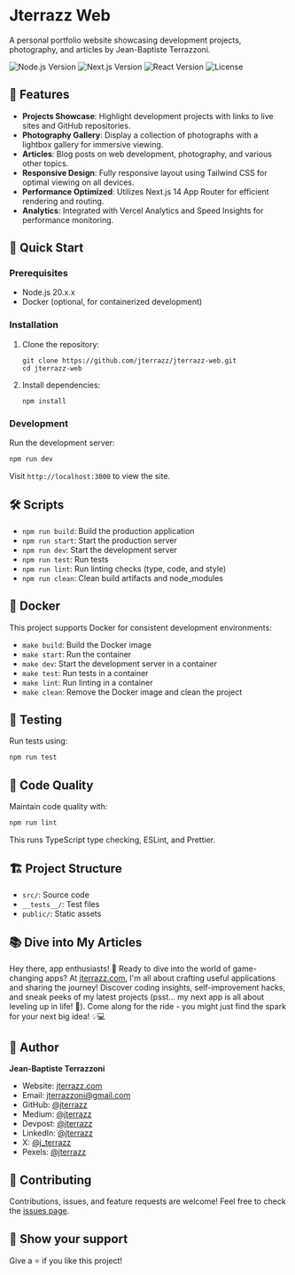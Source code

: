 # Jterrazz Web

A personal portfolio website showcasing development projects, photography, and articles by Jean-Baptiste Terrazzoni.

![Node.js Version](https://img.shields.io/badge/node-20.x.x-brightgreen)
![Next.js Version](https://img.shields.io/badge/next.js-14.2.3-blue)
![React Version](https://img.shields.io/badge/react-18-blue)
![License](https://img.shields.io/badge/license-MIT-green)

## 🌟 Features

- **Projects Showcase**: Highlight development projects with links to live sites and GitHub repositories.
- **Photography Gallery**: Display a collection of photographs with a lightbox gallery for immersive viewing.
- **Articles**: Blog posts on web development, photography, and various other topics.
- **Responsive Design**: Fully responsive layout using Tailwind CSS for optimal viewing on all devices.
- **Performance Optimized**: Utilizes Next.js 14 App Router for efficient rendering and routing.
- **Analytics**: Integrated with Vercel Analytics and Speed Insights for performance monitoring.

## 🚀 Quick Start

### Prerequisites

- Node.js 20.x.x
- Docker (optional, for containerized development)

### Installation

1. Clone the repository:

   ```
   git clone https://github.com/jterrazz/jterrazz-web.git
   cd jterrazz-web
   ```

2. Install dependencies:
   ```
   npm install
   ```

### Development

Run the development server:

```sh
npm run dev
```

Visit `http://localhost:3000` to view the site.

## 🛠 Scripts

- `npm run build`: Build the production application
- `npm run start`: Start the production server
- `npm run dev`: Start the development server
- `npm run test`: Run tests
- `npm run lint`: Run linting checks (type, code, and style)
- `npm run clean`: Clean build artifacts and node_modules

## 🐳 Docker

This project supports Docker for consistent development environments:

- `make build`: Build the Docker image
- `make start`: Run the container
- `make dev`: Start the development server in a container
- `make test`: Run tests in a container
- `make lint`: Run linting in a container
- `make clean`: Remove the Docker image and clean the project

## 🧪 Testing

Run tests using:

```sh
npm run test
```

## 📐 Code Quality

Maintain code quality with:

```sh
npm run lint
```

This runs TypeScript type checking, ESLint, and Prettier.

## 🏗 Project Structure

- `src/`: Source code
- `__tests__/`: Test files
- `public/`: Static assets

## 📚 Dive into My Articles

Hey there, app enthusiasts! 👋 Ready to dive into the world of game-changing apps? At [jterrazz.com](https://jterrazz.com), I'm all about crafting useful applications and sharing the journey! Discover coding insights, self-improvement hacks, and sneak peeks of my latest projects (psst... my next app is all about leveling up in life! 🚀). Come along for the ride - you might just find the spark for your next big idea! 💡💻

## 👤 Author

**Jean-Baptiste Terrazzoni**

- Website: [jterrazz.com](https://jterrazz.com)
- Email: jterrazzoni@gmail.com
- GitHub: [@jterrazz](https://github.com/jterrazz)
- Medium: [@jterrazz](https://medium.com/@jterrazz)
- Devpost: [@jterrazz](https://devpost.com/jterrazz)
- LinkedIn: [@jterrazz](https://www.linkedin.com/in/jterrazz/)
- X: [@j_terrazz](https://x.com/j_terrazz)
- Pexels: [@jterrazz](https://www.pexels.com/@jterrazz)

## 🤝 Contributing

Contributions, issues, and feature requests are welcome! Feel free to check the [issues page](https://github.com/jterrazz/jterrazz-web/issues).

## 🌟 Show your support

Give a ⭐️ if you like this project!
